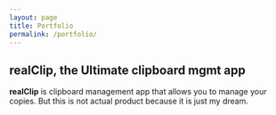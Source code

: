 ```yaml
---
layout: page
title: Portfolio
permalink: /portfolio/
---
```


## **realClip**, the Ultimate clipboard mgmt app  

**realClip** is clipboard management app that allows you to manage your copies. But this is not actual product because it is just my dream.
